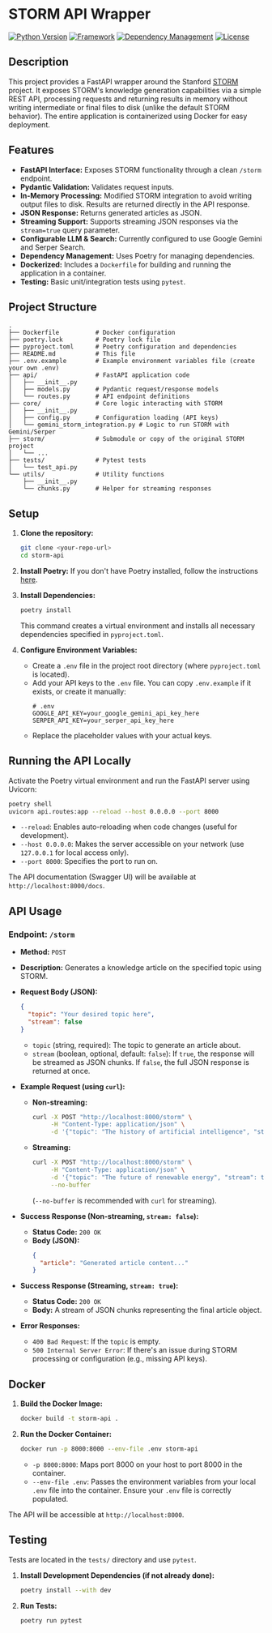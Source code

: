# STORM API Wrapper

[![Python Version](https://img.shields.io/badge/python-3.11-blue.svg)](https://www.python.org/downloads/release/python-3110/)
[![Framework](https://img.shields.io/badge/Framework-FastAPI-green.svg)](https://fastapi.tiangolo.com/)
[![Dependency Management](https://img.shields.io/badge/dependencies-Poetry-orange.svg)](https://python-poetry.org/)
[![License](https://img.shields.io/badge/License-MIT-yellow.svg)](LICENSE) <!-- Assuming MIT, adjust if different -->

## Description

This project provides a FastAPI wrapper around the Stanford [STORM](https://github.com/stanford-oval/storm) project. It exposes STORM's knowledge generation capabilities via a simple REST API, processing requests and returning results in memory without writing intermediate or final files to disk (unlike the default STORM behavior). The entire application is containerized using Docker for easy deployment.

## Features

*   **FastAPI Interface:** Exposes STORM functionality through a clean `/storm` endpoint.
*   **Pydantic Validation:** Validates request inputs.
*   **In-Memory Processing:** Modified STORM integration to avoid writing output files to disk. Results are returned directly in the API response.
*   **JSON Response:** Returns generated articles as JSON.
*   **Streaming Support:** Supports streaming JSON responses via the `stream=true` query parameter.
*   **Configurable LLM & Search:** Currently configured to use Google Gemini and Serper Search.
*   **Dependency Management:** Uses Poetry for managing dependencies.
*   **Dockerized:** Includes a `Dockerfile` for building and running the application in a container.
*   **Testing:** Basic unit/integration tests using `pytest`.

## Project Structure

```
.
├── Dockerfile          # Docker configuration
├── poetry.lock         # Poetry lock file
├── pyproject.toml      # Poetry configuration and dependencies
├── README.md           # This file
├── .env.example        # Example environment variables file (create your own .env)
├── api/                # FastAPI application code
│   ├── __init__.py
│   ├── models.py       # Pydantic request/response models
│   └── routes.py       # API endpoint definitions
├── core/               # Core logic interacting with STORM
│   ├── __init__.py
│   ├── config.py       # Configuration loading (API keys)
│   └── gemini_storm_integration.py # Logic to run STORM with Gemini/Serper
├── storm/              # Submodule or copy of the original STORM project
│   └── ...
├── tests/              # Pytest tests
│   └── test_api.py
└── utils/              # Utility functions
    ├── __init__.py
    └── chunks.py       # Helper for streaming responses
```

## Setup

1.  **Clone the repository:**
    ```bash
    git clone <your-repo-url>
    cd storm-api
    ```

2.  **Install Poetry:** If you don't have Poetry installed, follow the instructions [here](https://python-poetry.org/docs/#installation).

3.  **Install Dependencies:**
    ```bash
    poetry install
    ```
    This command creates a virtual environment and installs all necessary dependencies specified in `pyproject.toml`.

4.  **Configure Environment Variables:**
    *   Create a `.env` file in the project root directory (where `pyproject.toml` is located).
    *   Add your API keys to the `.env` file. You can copy `.env.example` if it exists, or create it manually:
        ```dotenv
        # .env
        GOOGLE_API_KEY=your_google_gemini_api_key_here
        SERPER_API_KEY=your_serper_api_key_here
        ```
    *   Replace the placeholder values with your actual keys.

## Running the API Locally

Activate the Poetry virtual environment and run the FastAPI server using Uvicorn:

```bash
poetry shell
uvicorn api.routes:app --reload --host 0.0.0.0 --port 8000
```

*   `--reload`: Enables auto-reloading when code changes (useful for development).
*   `--host 0.0.0.0`: Makes the server accessible on your network (use `127.0.0.1` for local access only).
*   `--port 8000`: Specifies the port to run on.

The API documentation (Swagger UI) will be available at `http://localhost:8000/docs`.

## API Usage

### Endpoint: `/storm`

*   **Method:** `POST`
*   **Description:** Generates a knowledge article on the specified topic using STORM.
*   **Request Body (JSON):**
    ```json
    {
      "topic": "Your desired topic here",
      "stream": false
    }
    ```
    *   `topic` (string, required): The topic to generate an article about.
    *   `stream` (boolean, optional, default: `false`): If `true`, the response will be streamed as JSON chunks. If `false`, the full JSON response is returned at once.

*   **Example Request (using `curl`):**

    *   **Non-streaming:**
        ```bash
        curl -X POST "http://localhost:8000/storm" \
             -H "Content-Type: application/json" \
             -d '{"topic": "The history of artificial intelligence", "stream": false}'
        ```

    *   **Streaming:**
        ```bash
        curl -X POST "http://localhost:8000/storm" \
             -H "Content-Type: application/json" \
             -d '{"topic": "The future of renewable energy", "stream": true}' \
             --no-buffer
        ```
        (`--no-buffer` is recommended with `curl` for streaming).

*   **Success Response (Non-streaming, `stream: false`):**
    *   **Status Code:** `200 OK`
    *   **Body (JSON):**
        ```json
        {
          "article": "Generated article content..."
        }
        ```

*   **Success Response (Streaming, `stream: true`):**
    *   **Status Code:** `200 OK`
    *   **Body:** A stream of JSON chunks representing the final article object.

*   **Error Responses:**
    *   `400 Bad Request`: If the `topic` is empty.
    *   `500 Internal Server Error`: If there's an issue during STORM processing or configuration (e.g., missing API keys).

## Docker

1.  **Build the Docker Image:**
    ```bash
    docker build -t storm-api .
    ```

2.  **Run the Docker Container:**
    ```bash
    docker run -p 8000:8000 --env-file .env storm-api
    ```
    *   `-p 8000:8000`: Maps port 8000 on your host to port 8000 in the container.
    *   `--env-file .env`: Passes the environment variables from your local `.env` file into the container. Ensure your `.env` file is correctly populated.

The API will be accessible at `http://localhost:8000`.

## Testing

Tests are located in the `tests/` directory and use `pytest`.

1.  **Install Development Dependencies (if not already done):**
    ```bash
    poetry install --with dev
    ```

2.  **Run Tests:**
    ```bash
    poetry run pytest
